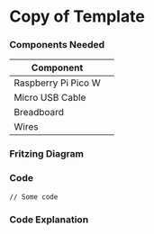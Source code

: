 # Copy of Template

### Components Needed

| Component           |   |
| ------------------- | - |
| Raspberry Pi Pico W |   |
| Micro USB Cable     |   |
| Breadboard          |   |
| Wires               |   |

### Fritzing Diagram





### Code

```
// Some code
```



### Code Explanation
